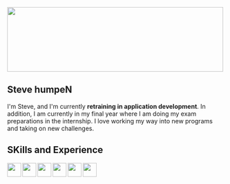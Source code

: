 
  <img width="500" height="150" src="https://panels-images.twitch.tv/panel-81861648-image-50968536-163b-45ee-a228-bf8be5e82145">


<!--<img src="https://panels-images.twitch.tv/panel-81861648-image-50968536-163b-45ee-a228-bf8be5e82145" align="right" width="max">-->

## Steve humpeN


I'm Steve, and I'm currently <b>retraining in application development</b>. In addition, I am currently in my final year where I am doing my exam preparations in the internship.
I love working my way into new programs and taking on new challenges.

## SKills and Experience

<a href="https://www.java.com/de/"><img align="left" width="32" height="32" src="https://user-images.githubusercontent.com/87671712/151947010-0bab4bbc-631d-43f5-9f83-4cbec1deb804.png"></a>

<a href="https://www.javascript.com"><img align="left" width="32" height="32" src="https://cdn-icons.flaticon.com/png/512/2340/premium/2340047.png?token=exp=1643710139~hmac=988bf5dad1f7c88238dcf514f6b56f26"></a>

<a href="https://www.python.org"><img align="left" width="32" height="32" src="https://user-images.githubusercontent.com/87671712/151947909-24767285-3bbe-4881-afba-c63e0e61bbf0.png"></a>

<a href="https://html.com"><img align="left" width="32" height="32" src="https://user-images.githubusercontent.com/87671712/151948052-2887feca-94bc-4c07-8eae-f5c2cfb1c2de.png"></a>

<a href="https://www.w3.org/Style/CSS/Overview.en.html"><img align="left" width="32" height="32" src="https://user-images.githubusercontent.com/87671712/151948126-fad6a96e-5862-4e54-a331-a84980eaa032.png"></a>

<a href="https://www.adobe.com/de/products/photoshop/landpb.html?mv=search&mv=search&sdid=LZ32SYVR&ef_id=Cj0KCQiA0eOPBhCGARIsAFIwTs7oDcORON16cZ0qfOEyy0qzjhLV7VFM3L_sGxX5tW1ILnpZEKqlVDkaAlAmEALw_wcB:G:s&s_kwcid=AL!3085!3!341205899884!e!!g!!photoshop%20com!1419109356!57403469684&gclid=Cj0KCQiA0eOPBhCGARIsAFIwTs7oDcORON16cZ0qfOEyy0qzjhLV7VFM3L_sGxX5tW1ILnpZEKqlVDkaAlAmEALw_wcB">
<img align="left" width="32" height="32" src="https://user-images.githubusercontent.com/87671712/151948490-373fd9c8-e543-445c-ba3a-3a1f041412cc.png"></a>






